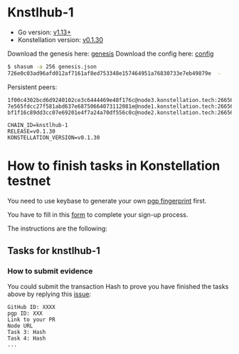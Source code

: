 # Knstlhub-1

- Go version: [v1.13+](https://golang.org/dl/)
- Konstellation version: [v0.1.30](https://github.com/konstellation/konstellation/releases)

Download the genesis here: [genesis](https://raw.githubusercontent.com/Konstellation/testnet/master/knstlhub-1/genesis.json)
Download the config here: [config](https://raw.githubusercontent.com/Konstellation/testnet/master/knstlhub-1/config.toml)

```bash
$ shasum -a 256 genesis.json
726e0c03ad96afd012af7161af8ed753348e157464951a76830733e7eb49879e  -
```

Persistent peers:

```
1f00c4302bcd6d9240102ce3c6444469e48f176c@node3.konstellation.tech:26656
7e565fdcc27f581abd637e68750664073112081e@node1.konstellation.tech:26656
bf1f16c89dd3cc07e69201e4f7a24a70df556c0c@node2.konstellation.tech:26656
```
```
CHAIN_ID=knstlhub-1
RELEASE=v0.1.30
KONSTELLATION_VERSION=v0.1.30
```

# How to finish tasks in Konstellation testnet

You need to use keybase to generate your own [pgp fingerprint](https://github.com/Konstellation/testnet/blob/master/How%20to%20use%20keybase.md) first. 

You have to fill in this [form](https://forms.gle/L1n9bacVSxEJm8GF9) to complete your sign-up process. 

The instructions are the following: 

## Tasks for knstlhub-1

### How to submit evidence

You could submit the transaction Hash to prove you have finished the tasks above by replying this [issue](https://github.com/konstellation/testnet/issues/1):

```
GitHub ID: XXXX
pgp ID: XXX
Link to your PR
Node URL
Task 3: Hash
Task 4: Hash
...
```
